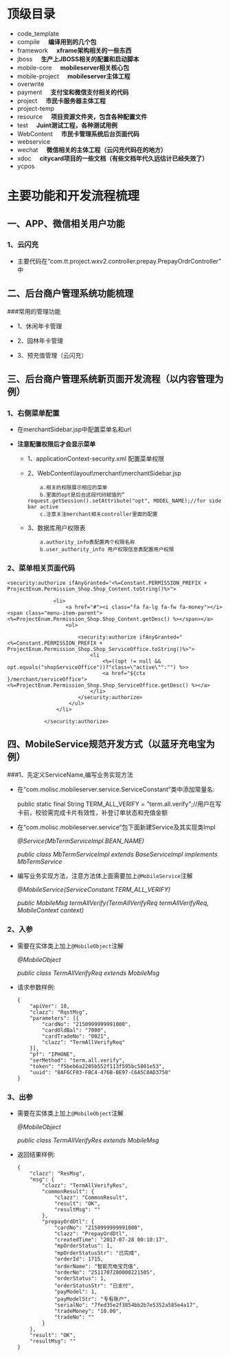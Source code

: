 # 顶级目录

- code_template
- compile  &nbsp;&nbsp;&nbsp;&nbsp;**编译用到的几个包**
- framework  &nbsp;&nbsp;&nbsp;&nbsp;**xframe架构相关的一些东西**
- jboss  &nbsp;&nbsp;&nbsp;&nbsp;**生产上JBOSS相关的配置和启动脚本**
- mobile-core  &nbsp;&nbsp;&nbsp;&nbsp;**mobileserver相关核心包**
- mobile-project  &nbsp;&nbsp;&nbsp;&nbsp;**mobileserver主体工程**
- overwrite
- payment  &nbsp;&nbsp;&nbsp;&nbsp;**支付宝和微信支付相关的代码**
- project  &nbsp;&nbsp;&nbsp;&nbsp;**市民卡服务器主体工程**
- project-temp
- resource  &nbsp;&nbsp;&nbsp;&nbsp;**项目资源文件夹，包含各种配置文件**
- test  &nbsp;&nbsp;&nbsp;&nbsp;**Juint测试工程，各种测试用例**
- WebContent  &nbsp;&nbsp;&nbsp;&nbsp;**市民卡管理系统后台页面代码**
- webservice
- wechat  &nbsp;&nbsp;&nbsp;&nbsp;**微信相关的主体工程（云闪充代码在的地方）**
- xdoc  &nbsp;&nbsp;&nbsp;&nbsp;**citycard项目的一些文档（有些文档年代久远估计已经失效了）**
- ycpos


# 主要功能和开发流程梳理

## 一、APP、微信相关用户功能

### 1、云闪充

- 主要代码在“com.tt.project.wxv2.controller.prepay.PrepayOrdrController” 中


## 二、后台商户管理系统功能梳理

###常用的管理功能

- 1、休闲年卡管理

- 2、园林年卡管理

- 3、预充值管理（云闪充）


## 三、后台商户管理系统新页面开发流程（以内容管理为例）

### 1、右侧菜单配置

- 在merchantSidebar.jsp中配置菜单名和url

- **注意配置权限后才会显示菜单**

  - 1、applicationContext-security.xml 配置菜单权限
  - 2、WebContent\layout\merchant\merchantSidebar.jsp

			a.相关的权限展示相应的菜单
            b.里面的opt是后台这段代码赋值的“ request.getSession().setAttribute("opt", MODEL_NAME);//for side bar active
            c.注意关注merchant相关controller里面的配置
  - 3、数据库用户权限表

            a.authority_info表配置两个权限名称
            b.user_authority_info 用户权限信息表配置用户权限

 
### 2、菜单相关页面代码

```
<security:authorize ifAnyGranted="<%=Constant.PERMISSION_PREFIX + ProjectEnum.Permission_Shop.Shop_Content.toString()%>">

               <li>
                   <a href="#"><i class="fa fa-lg fa-fw fa-money"></i> <span class="menu-item-parent"><%=ProjectEnum.Permission_Shop.Shop_Content.getDesc() %></span></a>
                   <ul>

                       <security:authorize ifAnyGranted="<%=Constant.PERMISSION_PREFIX + ProjectEnum.Permission_Shop.Shop_ServiceOffice.toString()%>">
                           <li
                               <%=((opt != null && opt.equals("shopServiceOffice"))?"class=\"active\"":"") %>>
                               <a href="${ctx }/merchant/serviceOffice"><%=ProjectEnum.Permission_Shop.Shop_ServiceOffice.getDesc() %></a>
                           </li>                            
                       </security:authorize>
                    </ul>
                </li>

            </security:authorize>
```


## 四、MobileService规范开发方式（以蓝牙充电宝为例）

###1、先定义ServiceName,编写业务实现方法

- 在“com.molisc.mobileserver.service.ServiceConstant”类中添加常量名:

  public static final String TERM_ALL_VERIFY = "term.all.verify";//用户在写卡前，校验需完成卡片有效性，补登订单状态和充值金额

- 在“com.molisc.mobileserver.service”包下面新建Service及其实现类Impl

   *@Service(MbTermServiceImpl.BEAN_NAME)*

   *public class MbTermServiceImpl extends BaseServiceImpl implements MbTermService*

- 编写业务实现方法，注意方法体上面需要加上`@MobileService`注解

  *@MobileService(ServiceConstant.TERM_ALL_VERIFY)*

  *public MobileMsg termAllVerify(TermAllVerifyReq termAllVerifyReq, MobileContext context)*

### 2、入参

- 需要在实体类上加上`@MobileObject`注解

  *@MobileObject*

  *public class TermAllVerifyReq extends MobileMsg*

- 请求参数样例:

	```
	{
    	"apiVer": 10,
    	"clazz": "RqstMsg",
    	"parameters": [{
        	"cardNo": "2150999999991000",
        	"cardOldBal": "7000",
        	"cardTradeNo": "0021",
        	"clazz": "TermAllVerifyReq"
   	 	}],
    	"pf": "IPHONE",
    	"serMethod": "term.all.verify",
    	"token": "f5beb6a2205b552f113f595bc5801e53",
    	"uuid": "8AF6CF03-FBC4-476B-BE97-C6A5C0AD3750"
	}
	```

### 3、出参

- 需要在实体类上加上`@MobileObject`注解

  *@MobileObject*

  *public class TermAllVerifyRes extends MobileMsg*

- 返回结果样例:
	
	```
	{
    	"clazz": "ResMsg",
    	"msg": {
        	"clazz": "TermAllVerifyRes",
        	"commonResult": {
            	"clazz": "CommonResult",
            	"result": "OK",
            	"resultMsg": ""
        	},
        	"prepayOrdDtl": {
	            "cardNo": "2150999999991000",
            	"clazz": "PrepayOrdDtl",
            	"createdTime": "2017-07-28 00:10:17",
            	"mpOrderStatus": 1,
            	"mpOrderStatusStr": "已完成",
            	"orderId": 1715,
            	"orderName": "智能充电宝充值",
            	"orderNo": "251170728000022150S",
            	"orderStatus": 1,
            	"orderStatusStr": "已支付",
            	"payModel": 1,
            	"payModelStr": "专有账户",
            	"serialNo": "7fed35e2f3854bb2b7e5352a585e4a17",
            	"tradeMoney": "10.00",
            	"tradeNo": ""
        	}
    	},
    	"result": "OK",
    	"resultMsg": ""
	}
```

 
  